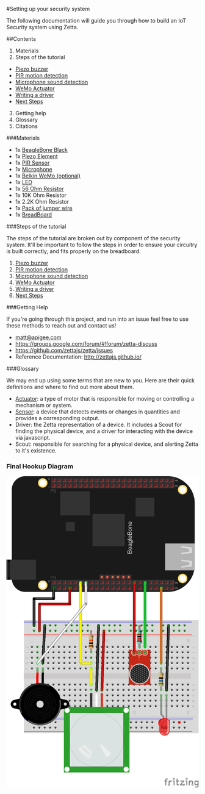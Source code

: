 #Setting up your security system

The following documentation will guide you through how to build an IoT Security system using Zetta.

##Contents

1. Materials
2. Steps of the tutorial
  * [Piezo buzzer](../docs/PIEZO.md)
  * [PIR motion detection](../docs/PIR.md)
  * [Microphone sound detection](../docs/MICROPHONE.md)
  * [WeMo Actuator](../docs/WEMO.md)
  * [Writing a driver](../docs/DRIVERS.md)
  * [Next Steps](../docs/NEXTSTEPS.md)
3. Getting help
4. Glossary
5. Citations

###Materials

* 1x [BeagleBone Black](https://www.sparkfun.com/products/12857)
* 1x [Piezo Element](https://www.sparkfun.com/products/7950)
* 1x [PIR Sensor](https://www.sparkfun.com/products/8630)
* 1x [Microphone](https://www.sparkfun.com/products/9964)
* 1x [Belkin WeMo (optional)](http://www.amazon.com/WeMo-Electronics-Anywhere-Automation-Smartphones/dp/B00BB2MMNE/ref=sr_1_2?ie=UTF8&qid=1408561011&sr=8-2&keywords=wemo)
* 1x [LED](https://www.sparkfun.com/products/9590)
* 1x [56 Ohm Resistor](https://www.sparkfun.com/products/11507)
* 1x 10K Ohm Resistor
* 1x 2.2K Ohm Resistor
* 1x [Pack of jumper wire](https://www.sparkfun.com/products/11242)
* 1x [BreadBoard](https://www.sparkfun.com/products/9567)

###Steps of the tutorial

The steps of the tutorial are broken out by component of the security system. It'll be important to follow the steps in order to ensure your
circuitry is built correctly, and fits properly on the breadboard.

1. [Piezo buzzer](../docs/PIEZO.md)
2. [PIR motion detection](../docs/PIR.md)
3. [Microphone sound detection](../docs/MICROPHONE.md)
4. [WeMo Actuator](../docs/WEMO.md)
5. [Writing a driver](../docs/DRIVERS.md)
6. [Next Steps](../docs/NEXTSTEPS.md)

###Getting Help

If you're going through this project, and run into an issue feel free to use these methods to reach out and contact us!

* matt@apigee.com
* https://groups.google.com/forum/#!forum/zetta-discuss
* https://github.com/zettajs/zetta/issues
* Reference Documentation: http://zettajs.github.io/

###Glossary

We may end up using some terms that are new to you. Here are their quick definitions and where to find out more about them.

* [Actuator](http://en.wikipedia.org/wiki/Actuator): a type of motor that is responsible for moving or controlling a mechanism or system.
* [Sensor](http://en.wikipedia.org/wiki/Sensor): a device that detects events or changes in quantities and provides a corresponding output.
* Driver: the Zetta representation of a device. It includes a Scout for finding the physical device, and a driver for interacting with the device via javascript.
* Scout: responsible for searching for a physical device, and alerting Zetta to it's existence.

### Final Hookup Diagram

![Hookup Diagram](img/hookup_diagram_final.png)
